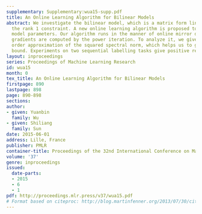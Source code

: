 ```yaml
---
supplementary: Supplementary:wua15-supp.pdf
title: An Online Learning Algorithm for Bilinear Models
abstract: We investigate the bilinear model, which is a matrix form linear model with
  the rank 1 constraint. A new online learning algorithm is proposed to train the
  model parameters. Our algorithm runs in the manner of online mirror descent, and
  gradients are computed by the power iteration. To analyze it, we give a new second
  order approximation of the squared spectral norm, which helps us to get a regret
  bound. Experiments on two sequential labelling tasks give positive results.
layout: inproceedings
series: Proceedings of Machine Learning Research
id: wua15
month: 0
tex_title: An Online Learning Algorithm for Bilinear Models
firstpage: 890
lastpage: 898
page: 890-898
sections: 
author:
- given: Yuanbin
  family: Wu
- given: Shiliang
  family: Sun
date: 2015-06-01
address: Lille, France
publisher: PMLR
container-title: Proceedings of the 32nd International Conference on Machine Learning
volume: '37'
genre: inproceedings
issued:
  date-parts:
  - 2015
  - 6
  - 1
pdf: http://proceedings.mlr.press/v37/wua15.pdf
# Format based on citeproc: http://blog.martinfenner.org/2013/07/30/citeproc-yaml-for-bibliographies/
---
```

